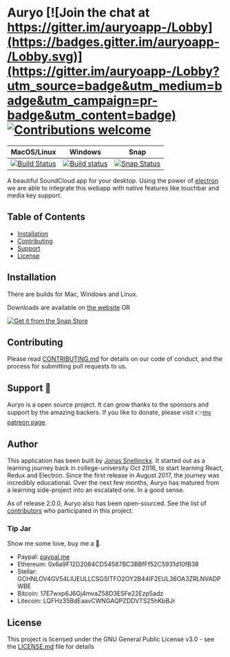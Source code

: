 # Auryo [![Join the chat at https://gitter.im/auryoapp-/Lobby](https://badges.gitter.im/auryoapp-/Lobby.svg)](https://gitter.im/auryoapp-/Lobby?utm_source=badge&utm_medium=badge&utm_campaign=pr-badge&utm_content=badge) [![Contributions welcome](https://img.shields.io/badge/Contributions-welcome-blue.svg)](https://github.com/Superjo149/auryo/issues)

|MacOS/Linux|Windows|Snap|
|-----------|-------|----|
|[![Build Status](https://travis-ci.org/Superjo149/auryo.svg?branch=master)](https://travis-ci.org/Superjo149/auryo)|[![Build status](https://ci.appveyor.com/api/projects/status/qrnwwqa9yvb26daa/branch/master?svg=true)](https://ci.appveyor.com/project/Superjo149/auryo/branch/master)|[![Snap Status](https://build.snapcraft.io/badge/auryo/auryo-snap.svg)](https://build.snapcraft.io/user/auryo/auryo-snap)|

A beautiful SoundCloud app for your desktop. Using the power of [electron](https://electronjs.org/) we are able to integrate this webapp with native features like touchbar and media key support.

## Table of Contents
- [Installation](#installation)
- [Contributing](#contributing)
- [Support](#support)
- [License](#license)


## Installation
There are builds for Mac, Windows and Linux.

Downloads are available on [the website](http://auryo.com#downloads) OR

[![Get it from the Snap Store](https://snapcraft.io/static/images/badges/en/snap-store-black.svg)](https://snapcraft.io/auryo)

## Contributing
Please read [CONTRIBUTING.md](.github/CONTRIBUTING.md) for details on our code of conduct, and the process for submitting pull requests to us.

## Support 💪 

Auryo is a open source project. It can grow thanks to the sponsors and support by the amazing backers. If you like to donate, please visit 👉[my patreon page](https://www.patreon.com/sneljo).

## Author
This application has been built by [Jonas Snellinckx](https://www.linkedin.com/in/jonas-snellinckx). It started out as a learning journey back in college-university Oct 2016, to start learning React, Redux and Electron. Since the first release in August 2017, the journey was incredibly educational. Over the next few months, Auryo has matured from a learning side-project into an escalated one. In a good sense.

As of release 2.0.0, Auryo also has been open-sourced. See the list of [contributors](https://github.com/Superjo149/auryo/contributors) who participated in this project.

### Tip Jar
Show me some love, buy me a 🍺.
- Paypal: [paypal.me](https://www.paypal.me/Superjo149)
- Ethereum: 0x6a9F12D2084CD54587BC3BBfFf52C5931d10fB38
- Stellar: GCHNLOV4GV54LIUEULLCSGSITFO2OY2B44IF2EUL36OA3ZRLNVADPWBE
- Bitcoin: 17E7wxp6J6Gj4mvaZ58D3ESFe22Ezp5adz
- Litecoin: LQFHz35BdEaavCWNGAQPZDDVTS25hKbBJr

## License
This project is licensed under the GNU General Public License v3.0 - see the [LICENSE.md](LICENSE.md) file for details


